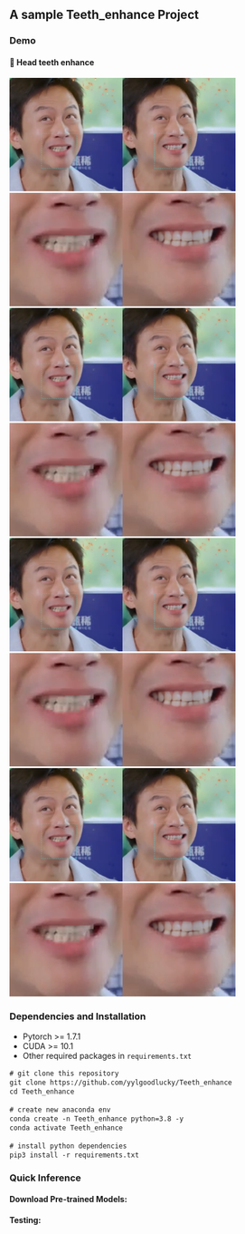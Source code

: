 ## A sample Teeth_enhance Project

### Demo
#### :panda_face: Head teeth enhance
<img src="docs/dengchao.png" width="400px"/>  <img src="docs/dengchao_crop.png" width="400px"/>
<img src="docs/dengchao.png" width="400px"/>  <img src="docs/dengchao_crop.png" width="400px"/>
<img src="docs/dengchao.png" width="400px"/>  <img src="docs/dengchao_crop.png" width="400px"/>
<img src="docs/dengchao.png" width="400px"/>  <img src="docs/dengchao_crop.png" width="400px"/>

### Dependencies and Installation

- Pytorch >= 1.7.1
- CUDA >= 10.1
- Other required packages in `requirements.txt`
```
# git clone this repository
git clone https://github.com/yylgoodlucky/Teeth_enhance
cd Teeth_enhance

# create new anaconda env
conda create -n Teeth_enhance python=3.8 -y
conda activate Teeth_enhance

# install python dependencies
pip3 install -r requirements.txt
```
<!-- conda install -c conda-forge dlib -->

### Quick Inference
#### Download Pre-trained Models:


#### Testing: